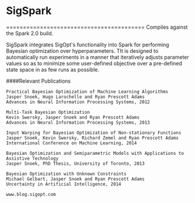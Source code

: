 # SigSpark
=========================================
Compiles against the Spark 2.0 build. 


SigSpark integrates SigOpt's functionality into Spark for performing Bayesian optimization over hyperparameters. TIt is designed to automatically run experiments  in a manner that iteratively adjusts parameter values so as to minimize some user-defined objective over a pre-defined state space in as few runs as possible.

####Relevant Publications

    Practical Bayesian Optimization of Machine Learning Algorithms  
    Jasper Snoek, Hugo Larochelle and Ryan Prescott Adams  
    Advances in Neural Information Processing Systems, 2012  

    Multi-Task Bayesian Optimization  
    Kevin Swersky, Jasper Snoek and Ryan Prescott Adams  
    Advances in Neural Information Processing Systems, 2013  

    Input Warping for Bayesian Optimization of Non-stationary Functions  
    Jasper Snoek, Kevin Swersky, Richard Zemel and Ryan Prescott Adams  
    International Conference on Machine Learning, 2014  

    Bayesian Optimization and Semiparametric Models with Applications to Assistive Technology  
    Jasper Snoek, PhD Thesis, University of Toronto, 2013  
  
    Bayesian Optimization with Unknown Constraints
    Michael Gelbart, Jasper Snoek and Ryan Prescott Adams
    Uncertainty in Artificial Intelligence, 2014

    www.blog.sigopt.com